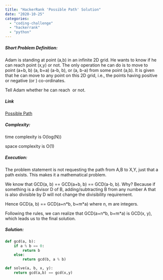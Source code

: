 ```yaml
---
title: "HackerRank 'Possible Path' Solution"
date: "2020-10-25"
categories: 
  - "coding-challenge"
  - "hackerrank"
  - "python"
---
```


##### Short Problem Definition:

Adam is standing at point (a,b) in an infinite 2D grid. He wants to know if he can reach point (x,y) or not. The only operation he can do is to move to point (a+b, b) (a, b+a) (a-b, b), or (a, b-a) from some point (a,b). It is given that he can move to any point on this 2D grid, i.e., the points having positive or negative (or ) co-ordinates.

Tell Adam whether he can reach  or not.

##### Link

[Possible Path](https://www.hackerrank.com/challenges/possible-path/problem)

##### Complexity:

time complexity is O(log(N))

space complexity is O(1)

##### Execution:

The problem statement is not requesting the path from A,B to X,Y, just that a path exists. This makes it a mathematical problem.

We know that GCD(a, b) == GCD(a+b, b) == GCD(a-b, b). Why? Because if something is a divisor D of B, adding/subtracting B from any number A that is also divisible by D will not change the divisibility requirement.

Hence GCD(a, b) == GCD(a+n\*b, b+m\*a) where n, m are integers.

Following the rules, we can realize that GCD(a+n\*b, b+m\*a) is GCD(x, y), which leads us to the final solution.

##### Solution:

```python
def gcd(a, b):
    if a % b == 0:
        return b
    else:
        return gcd(b, a % b)

def solve(a, b, x, y):
    return gcd(a,b) == gcd(x,y)
```
